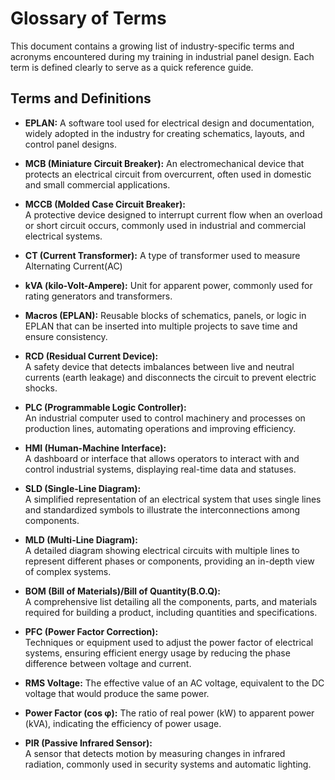 # Glossary of Terms

This document contains a growing list of industry-specific terms and acronyms encountered during my training in industrial panel design. Each term is defined clearly to serve as a quick reference guide.

## Terms and Definitions
- **EPLAN:**
  A software tool used for electrical design and documentation, widely adopted in the industry for creating schematics, layouts, and control panel designs.
- **MCB (Miniature Circuit Breaker):**
 An electromechanical device that protects an electrical circuit from overcurrent, often used in domestic and small commercial applications.
- **MCCB (Molded Case Circuit Breaker):**  
  A protective device designed to interrupt current flow when an overload or short circuit occurs, commonly used in industrial and commercial electrical systems.
- **CT (Current Transformer):**
A type of transformer used to measure Alternating Current(AC)
- **kVA (kilo-Volt-Ampere):**
Unit for apparent power, commonly used for rating generators and transformers.
- **Macros (EPLAN):**
Reusable blocks of schematics, panels, or logic in EPLAN that can be inserted into multiple projects to save time and ensure consistency.

- **RCD (Residual Current Device):**  
  A safety device that detects imbalances between live and neutral currents (earth leakage) and disconnects the circuit to prevent electric shocks.

- **PLC (Programmable Logic Controller):**  
  An industrial computer used to control machinery and processes on production lines, automating operations and improving efficiency.

- **HMI (Human-Machine Interface):**  
  A dashboard or interface that allows operators to interact with and control industrial systems, displaying real-time data and statuses.

- **SLD (Single-Line Diagram):**  
  A simplified representation of an electrical system that uses single lines and standardized symbols to illustrate the interconnections among components.

- **MLD (Multi-Line Diagram):**  
  A detailed diagram showing electrical circuits with multiple lines to represent different phases or components, providing an in-depth view of complex systems.

- **BOM (Bill of Materials)/Bill of Quantity(B.O.Q):**  
  A comprehensive list detailing all the components, parts, and materials required for building a product, including quantities and specifications.

- **PFC (Power Factor Correction):**  
  Techniques or equipment used to adjust the power factor of electrical systems, ensuring efficient energy usage by reducing the phase difference between voltage and current.
- **RMS Voltage:** The effective value of an AC voltage, equivalent to the DC voltage that would produce the same power.
- **Power Factor (cos φ):** The ratio of real power (kW) to apparent power (kVA), indicating the efficiency of power usage.
- **PIR (Passive Infrared Sensor):**  
  A sensor that detects motion by measuring changes in infrared radiation, commonly used in security systems and automatic lighting.